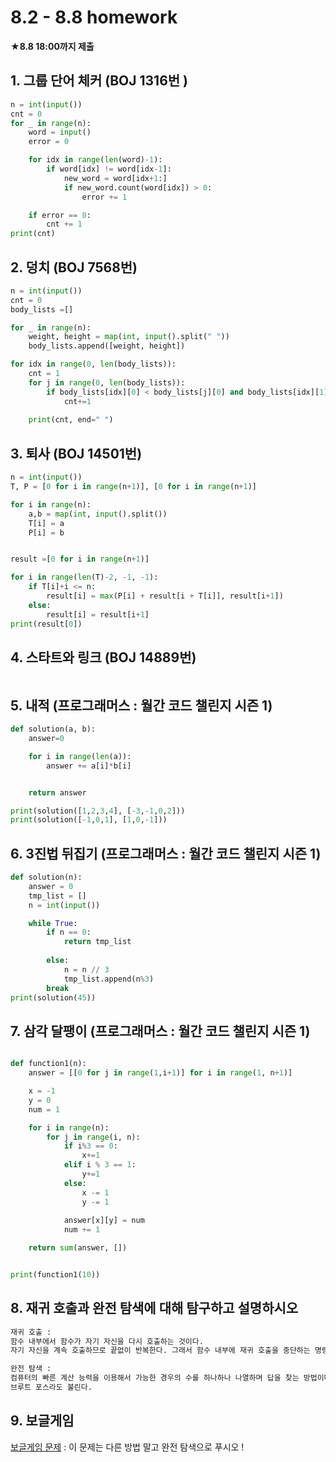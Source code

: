 # 8.2 - 8.8 homework

★**8.8 18:00까지 제출**

## 1. 그룹 단어 체커 (BOJ 1316번 )

```python
n = int(input())
cnt = 0
for _ in range(n):
    word = input()
    error = 0

    for idx in range(len(word)-1):
        if word[idx] != word[idx-1]:
            new_word = word[idx+1:]
            if new_word.count(word[idx]) > 0:
                error += 1

    if error == 0:
        cnt += 1
print(cnt)            
```



## 2. 덩치 (BOJ 7568번)

```python
n = int(input())
cnt = 0
body_lists =[]

for _ in range(n):
    weight, height = map(int, input().split(" "))
    body_lists.append([weight, height])

for idx in range(0, len(body_lists)):
    cnt = 1
    for j in range(0, len(body_lists)):
        if body_lists[idx][0] < body_lists[j][0] and body_lists[idx][1] < body_lists[j][1]:
            cnt+=1
        
    print(cnt, end=" ")
```



## 3. 퇴사 (BOJ 14501번)

```python
n = int(input())
T, P = [0 for i in range(n+1)], [0 for i in range(n+1)]

for i in range(n):
    a,b = map(int, input().split())
    T[i] = a
    P[i] = b


result =[0 for i in range(n+1)]

for i in range(len(T)-2, -1, -1):      
    if T[i]+i <= n:       
        result[i] = max(P[i] + result[i + T[i]], result[i+1])   
    else:                
        result[i] = result[i+1]
print(result[0])
```



## 4. 스타트와 링크 (BOJ 14889번)

```python
```



## 5. 내적 (프로그래머스 :  월간 코드 챌린지 시즌 1)

```python
def solution(a, b):
    answer=0

    for i in range(len(a)):
        answer += a[i]*b[i]


    return answer

print(solution([1,2,3,4], [-3,-1,0,2]))
print(solution([-1,0,1], [1,0,-1]))
```



## 6. 3진법 뒤집기 (프로그래머스 :  월간 코드 챌린지 시즌 1)

```python
def solution(n):
    answer = 0
    tmp_list = []
    n = int(input())

    while True:
        if n == 0:
            return tmp_list
            
        else:
            n = n // 3
            tmp_list.append(n%3)
        break
print(solution(45))
```



## 7. 삼각 달팽이 (프로그래머스 :  월간 코드 챌린지 시즌 1)

```python

def function1(n):
    answer = [[0 for j in range(1,i+1)] for i in range(1, n+1)]

    x = -1
    y = 0
    num = 1

    for i in range(n):
        for j in range(i, n):
            if i%3 == 0:
                x+=1
            elif i % 3 == 1:
                y+=1
            else:
                x -= 1
                y -= 1
            
            answer[x][y] = num
            num += 1

    return sum(answer, [])


print(function1(10))

```



## 8. 재귀 호출과 완전 탐색에 대해 탐구하고 설명하시오

```bash
재귀 호출 : 
함수 내부에서 함수가 자기 자신을 다시 호출하는 것이다.
자기 자신을 계속 호출하므로 끝없이 반복한다. 그래서 함수 내부에 재귀 호출을 중단하는 명령문이 포함되어야 한다.

완전 탐색 : 
컴퓨터의 빠른 계산 능력을 이용해서 가능한 경우의 수를 하나하나 나열하며 답을 찾는 방법이다.
브루트 포스라도 불린다.
```



## 9. 보글게임

[보글게임 문제](https://algospot.com/judge/problem/read/BOGGLE)     :  이 문제는 다른 방법 말고 완전 탐색으로 푸시오 !

```python
```









